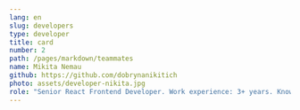 ```yaml
---
lang: en
slug: developers
type: developer
title: card
number: 2
path: /pages/markdown/teammates
name: Mikita Nemau
github: https://github.com/dobrynanikitich
photo: assets/developer-nikita.jpg
role: "Senior React Frontend Developer. Work experience: 3+ years. Knowledge of common OOP patterns and anti-patterns.Good understanding of web protocols. Willingness to refactor and optimize written code" 
---
```

